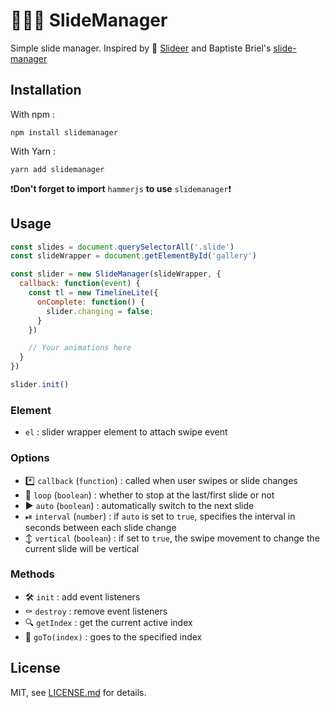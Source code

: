 # 👨🏼‍🔧 SlideManager
Simple slide manager. Inspired by 🦌 [Slideer](https://github.com/liqueflies/slideer) and Baptiste Briel's [slide-manager](https://github.com/baptistebriel/slider-manager)

## Installation
With npm :

```
npm install slidemanager
```

With Yarn :

```
yarn add slidemanager
```

❗️**Don't forget to import** `hammerjs` **to use** `slidemanager`❗️

## Usage
```javascript
const slides = document.querySelectorAll('.slide')
const slideWrapper = document.getElementById('gallery')

const slider = new SlideManager(slideWrapper, {
  callback: function(event) {
    const tl = new TimelineLite({
      onComplete: function() {
        slider.changing = false;
      }
    })

    // Your animations here
  }
})

slider.init()
```

### Element
- `el` : slider wrapper element to attach swipe event

### Options
- *️⃣ `callback` (`function`) : called when user swipes or slide changes
- 🔄 `loop` (`boolean`) : whether to stop at the last/first slide or not
- ▶️ `auto` (`boolean`) : automatically switch to the next slide
- ⏯ `interval` (`number`) : if `auto` is set to `true`, specifies the interval in seconds between each slide change
- ↕️ `vertical` (`boolean`) : if set to `true`, the swipe movement to change the current slide will be vertical

### Methods
- 🛠 `init` : add event listeners
- ⚰️ `destroy` : remove event listeners
- 🔍 `getIndex` : get the current active index
- 🚗 `goTo(index)` : goes to the specified index

## License

MIT, see [LICENSE.md](http://github.com/thiervoj/SlideManager/blob/master/LICENSE.md) for details.
